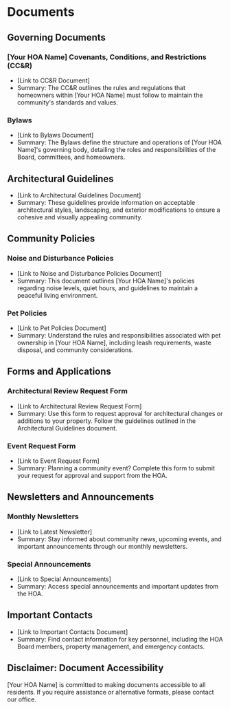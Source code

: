 # Documents

## Governing Documents

### [Your HOA Name] Covenants, Conditions, and Restrictions (CC&R)

- [Link to CC&R Document]
- Summary: The CC&R outlines the rules and regulations that homeowners within [Your HOA Name] must follow to maintain the community's standards and values.

### Bylaws

- [Link to Bylaws Document]
- Summary: The Bylaws define the structure and operations of [Your HOA Name]'s governing body, detailing the roles and responsibilities of the Board, committees, and homeowners.

## Architectural Guidelines

- [Link to Architectural Guidelines Document]
- Summary: These guidelines provide information on acceptable architectural styles, landscaping, and exterior modifications to ensure a cohesive and visually appealing community.

## Community Policies

### Noise and Disturbance Policies

- [Link to Noise and Disturbance Policies Document]
- Summary: This document outlines [Your HOA Name]'s policies regarding noise levels, quiet hours, and guidelines to maintain a peaceful living environment.

### Pet Policies

- [Link to Pet Policies Document]
- Summary: Understand the rules and responsibilities associated with pet ownership in [Your HOA Name], including leash requirements, waste disposal, and community considerations.

## Forms and Applications

### Architectural Review Request Form

- [Link to Architectural Review Request Form]
- Summary: Use this form to request approval for architectural changes or additions to your property. Follow the guidelines outlined in the Architectural Guidelines document.

### Event Request Form

- [Link to Event Request Form]
- Summary: Planning a community event? Complete this form to submit your request for approval and support from the HOA.

## Newsletters and Announcements

### Monthly Newsletters

- [Link to Latest Newsletter]
- Summary: Stay informed about community news, upcoming events, and important announcements through our monthly newsletters.

### Special Announcements

- [Link to Special Announcements]
- Summary: Access special announcements and important updates from the HOA.

## Important Contacts

- [Link to Important Contacts Document]
- Summary: Find contact information for key personnel, including the HOA Board members, property management, and emergency contacts.

## Disclaimer: Document Accessibility

[Your HOA Name] is committed to making documents accessible to all residents. If you require assistance or alternative formats, please contact our office.
